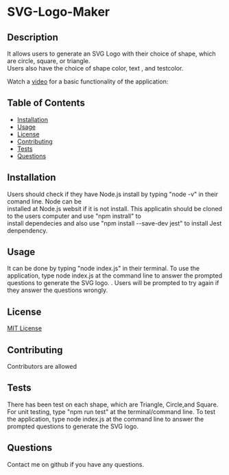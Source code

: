 # SVG-Logo-Maker

## Description

 It allows users to generate an SVG Logo with their choice of shape, which are circle, square, or triangle.    
Users also have the choice of shape color, text , and testcolor.

Watch a [video](https://drive.google.com/file/d/19iS4MsfeAMFcckTcVw06LVY8DpVuQLMh/view?use=sharing) for a basic functionality of the application:

## Table of Contents

* [Installation](#installation)
* [Usage](#usage)
* [License](#license)
* [Contributing](#contributing)
* [Tests](#tests)
* [Questions](#questions)


## Installation

Users should check if they have Node.js install by typing "node -v" in their comand line. Node can be     
installed at Node.js websit if it is not install. This applicatin should be cloned to the users computer and use "npm instrall" to       
install dependecies and also use "npm install --save-dev jest" to install Jest denpendency.


## Usage

It can be done by typing "node index.js" in their terminal. To use the application, type node index.js at the command line to answer the prompted questions to generate the SVG logo. . Users will be prompted to try again if they answer the questions wrongly.


## License

[MIT License](https://opensource.org/licenses/MIT)


## Contributing

Contributors are allowed


## Tests

There has been test on each shape, which are Triangle, Circle,and Square. For unit testing, type "npm run test" at the terminal/command line. To test the application, type node index.js at the command line to answer the prompted questions to generate the SVG logo. 


## Questions

Contact me on github if you have any questions.